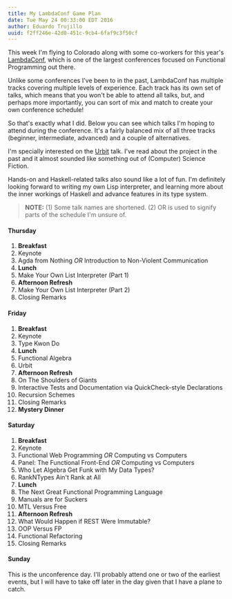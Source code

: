 ```yaml
---
title: My LambdaConf Game Plan
date: Tue May 24 00:33:00 EDT 2016
author: Eduardo Trujillo
uuid: f2ff246e-42d0-451c-9cb4-6faf9c3f50cf
---
```


This week I'm flying to Colorado along with some co-workers for this year's
[LambdaConf][1], which is one of the largest conferences focused on Functional
Programming out there.

Unlike some conferences I've been to in the past, LambdaConf has multiple
tracks covering multiple levels of experience. Each track has its own set of
talks, which means that you won't be able to attend all talks, but, and perhaps
more importantly, you can sort of mix and match to create your own conference
schedule!

So that's exactly what I did. Below you can see which talks I'm hoping to
attend during the conference. It's a fairly balanced mix of all three tracks
(beginner, intermediate, advanced) and a couple of alternatives.

I'm specially interested on the [Urbit][2] talk. I've read about the project in
the past and it almost sounded like something out of (Computer) Science
Fiction.

Hands-on and Haskell-related talks also sound like a lot of fun. I'm definitely
looking forward to writing my own Lisp interpreter, and learning more about the
inner workings of Haskell and advance features in its type system.

> **NOTE:** (1) Some talk names are shortened. (2) OR is used to signify parts
of the schedule I'm unsure of.

#### Thursday

1. **Breakfast**
2. Keynote
3. Agda from Nothing *OR* Introduction to Non-Violent Communication
4. **Lunch**
5. Make Your Own List Interpreter (Part 1)
6. **Afternoon Refresh**
7. Make Your Own List Interpreter (Part 2)
8. Closing Remarks

#### Friday

1. **Breakfast**
2. Keynote
3. Type Kwon Do
4. **Lunch**
5. Functional Algebra
6. Urbit
7. **Afternoon Refresh**
8. On The Shoulders of Giants
9. Interactive Tests and Documentation via QuickCheck-style Declarations
10. Recursion Schemes
11. Closing Remarks
12. **Mystery Dinner**

#### Saturday

1. **Breakfast**
2. Keynote
3. Functional Web Programming *OR* Computing vs Computers
4. Panel: The Functional Front-End *OR* Computing vs Computers
5. Who Let Algebra Get Funk with My Data Types?
6. RankNTypes Ain't Rank at All
7. **Lunch**
8. The Next Great Functional Programming Language
9. Manuals are for Suckers
10. MTL Versus Free
11. **Afternoon Refresh**
12. What Would Happen if REST Were Immutable?
13. OOP Versus FP
14. Functional Refactoring
15. Closing Remarks

#### Sunday

This is the unconference day. I'll probably attend one or two of the earliest
events, but I will have to take off later in the day given that I have a plane
to catch.

[1]: http://lambdaconf.us/#home
[2]: http://urbit.org/
